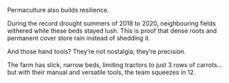 Permaculture also builds resilience.

During the record drought summers of 2018 to 2020, neighbouring fields withered while these beds stayed lush. This is proof that dense roots and permanent cover store rain instead of shedding it.

And those hand tools? They’re not nostalgia; they’re precision.

The farm has slick, narrow beds,  limiting tractors to just 3 rows of carrots… but with their manual and versatile tools, the team squeezes in 12.
